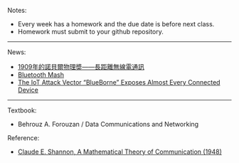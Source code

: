 Notes:
- Every week has a homework and the due date is before next class.
- Homework must submit to your github repository.

----

News:
- <a href="http://pansci.asia/archives/124494"> 1909年的諾貝爾物理奬——長距離無線電通訊 </a>
- <a href="https://github.com/cnchenpu/data-comm/wiki/Bluetooth-Mesh"> Bluetooth Mash </a>
- <a href="https://www.armis.com/blueborne/"> The IoT Attack Vector “BlueBorne” Exposes Almost Every Connected Device </a>

----

Textbook:
- Behrouz A. Forouzan / Data Communications and Networking

Reference:
- <a href="https://en.wikipedia.org/wiki/A_Mathematical_Theory_of_Communication">Claude E. Shannon, A Mathematical Theory of Communication (1948)</a>
